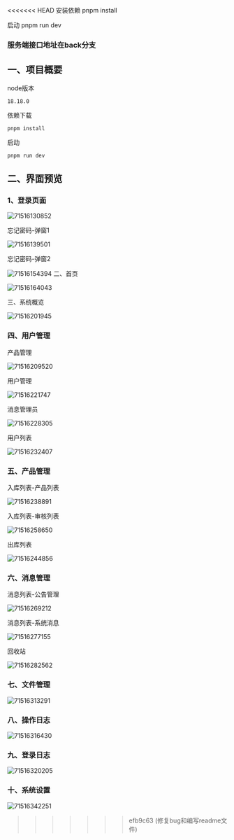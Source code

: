 <<<<<<< HEAD
安装依赖
pnpm install

启动
pnpm run dev
### 服务端接口地址在back分支

## 一、项目概要

node版本

```
18.18.0
```



依赖下载

```
pnpm install
```

启动

```
pnpm run dev
```

## 二、界面预览

### 1、登录页面

![71516130852](src/assets/images.assets/01登录.png)

忘记密码-弹窗1

![71516139501](src/assets/images.assets/01登录-忘记密码-弹窗1.png)

忘记密码-弹窗2

![71516154394](src/assets/images.assets/01登录-忘记密码-弹窗2.png)
二、首页

![71516164043](src/assets/images.assets/02首页.png)

三、系统概览

![71516201945](src/assets/images.assets/03系统概览.png)

### 四、用户管理

产品管理

![71516209520](src/assets/images.assets/04用户管理-产品管理员.png)

用户管理

![71516221747](src/assets/images.assets/04用户管理-用户管理员.png)

消息管理员

![71516228305](src/assets/images.assets/04-用户管理-消息管理员.png)

用户列表

![71516232407](src/assets/images.assets/04-用户管理-用户列表.png)

### 五、产品管理

入库列表-产品列表

![71516238891](src/assets/images.assets/05-产品管理-入库列表.png)

入库列表-审核列表

![71516258650](src/assets/images.assets/05-产品管理-入库列表-审核列表.png)

出库列表

![71516244856](src/assets/images.assets/05-产品管理-产品出库.png)

### 六、消息管理

消息列表-公告管理

![71516269212](src/assets/images.assets/06消息管理-消息列表-公告管理.png)

消息列表-系统消息

![71516277155](src/assets/images.assets/06消息管理-消息列表-系统消息.png)

回收站

![71516282562](src/assets/images.assets/06回收站.png)

### 七、文件管理

![71516313291](src/assets/images.assets/07文件管理.png)

### 八、操作日志

![71516316430](src/assets/images.assets/08操作日志.png)

### 九、登录日志

![71516320205](src/assets/images.assets/09登录日志.png)

### 十、系统设置

![71516342251](src/assets/images.assets/10系统设置.png)
>>>>>>> efb9c63 (修复bug和编写readme文件)

